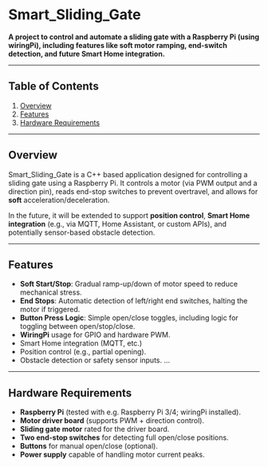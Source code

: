 # Smart_Sliding_Gate

**A project to control and automate a sliding gate with a Raspberry Pi (using wiringPi), including features like soft motor ramping, end-switch detection, and future Smart Home integration.**

---

## Table of Contents

1. [Overview](#overview)
2. [Features](#features)
3. [Hardware Requirements](#hardware-requirements)

---

## Overview

Smart_Sliding_Gate is a C++ based application designed for controlling a sliding gate using a Raspberry Pi. 
It controls a motor (via PWM output and a direction pin), reads end-stop switches to prevent overtravel, 
and allows for **soft** acceleration/deceleration. 

In the future, it will be extended to support **position control**, 
**Smart Home integration** (e.g., via MQTT, Home Assistant, or custom APIs), 
and potentially sensor-based obstacle detection.

---

## Features

- **Soft Start/Stop**: Gradual ramp-up/down of motor speed to reduce mechanical stress.
- **End Stops**: Automatic detection of left/right end switches, halting the motor if triggered.
- **Button Press Logic**: Simple open/close toggles, including logic for toggling between open/stop/close.
- **WiringPi** usage for GPIO and hardware PWM.
- Smart Home integration (MQTT, etc.)
- Position control (e.g., partial opening).
- Obstacle detection or safety sensor inputs.
...

---

## Hardware Requirements

- **Raspberry Pi** (tested with e.g. Raspberry Pi 3/4; wiringPi installed).
- **Motor driver board** (supports PWM + direction control).
- **Sliding gate motor** rated for the driver board.
- **Two end-stop switches** for detecting full open/close positions.
- **Buttons** for manual open/close (optional).
- **Power supply** capable of handling motor current peaks.



